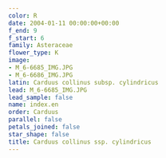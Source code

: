 ```yaml
---
color: R
date: 2004-01-11 00:00:00+00:00
f_end: 9
f_start: 6
family: Asteraceae
flower_type: K
image:
- M_6-6685_IMG.JPG
- M_6-6686_IMG.JPG
latin: Carduus collinus subsp. cylindricus
lead: M_6-6685_IMG.JPG
lead_sample: false
name: index.en
order: Carduus
parallel: false
petals_joined: false
star_shape: false
title: Carduus collinus ssp. cylindricus
---
```

